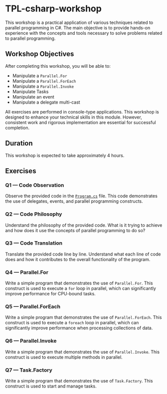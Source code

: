 ﻿# TPL-csharp-workshop

This workshop is a practical application of various techniques related to parallel programming in C#. The main objective is to provide hands-on experience with the concepts and tools necessary to solve problems related to parallel programming.

## Workshop Objectives

After completing this workshop, you will be able to:

- Manipulate a `Parallel.For`
- Manipulate a `Parallel.ForEach`
- Manipulate a `Parallel.Invoke`
- Manipulate Tasks
- Manipulate an event
- Manipulate a delegate multi-cast

All exercises are performed in console-type applications. This workshop is designed to enhance your technical skills in this module. However, consistent work and rigorous implementation are essential for successful completion.

## Duration

This workshop is expected to take approximately 4 hours.

## Exercises

### Q1 — Code Observation

Observe the provided code in the [`Program.cs`](https://github.com/sikatikenmogne/TPL-csharp-workshop/commit/ba841952320025a2d565df6f4146fbba2fb42fdd?diff=unified&w=0#diff-0b69b473fe937040615d69f606751f61ddbc2e3a1849360ff2456c22afe88c0b) file. This code demonstrates the use of delegates, events, and parallel programming constructs.

### Q2 — Code Philosophy

Understand the philosophy of the provided code. What is it trying to achieve and how does it use the concepts of parallel programming to do so?

### Q3 — Code Translation

Translate the provided code line by line. Understand what each line of code does and how it contributes to the overall functionality of the program.

### Q4 — Parallel.For

Write a simple program that demonstrates the use of `Parallel.For`. This construct is used to execute a `for` loop in parallel, which can significantly improve performance for CPU-bound tasks.

### Q5 — Parallel.ForEach

Write a simple program that demonstrates the use of `Parallel.ForEach`. This construct is used to execute a `foreach` loop in parallel, which can significantly improve performance when processing collections of data.

### Q6 — Parallel.Invoke

Write a simple program that demonstrates the use of `Parallel.Invoke`. This construct is used to execute multiple methods in parallel.

### Q7 — Task.Factory

Write a simple program that demonstrates the use of `Task.Factory`. This construct is used to start and manage tasks.